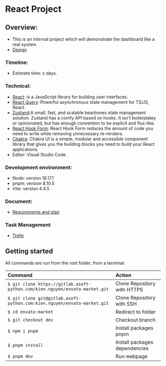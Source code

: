 # React Project

## Overview:

- This is an internal project which will demonstrate the dashboard like a real system.
- [Design](https://preview.themeforest.net/item/bankco-react-tailwind-admin-templates/full_screen_preview/47639153)

### Timeline:

- Estimate time: x days.

### Technical:

- [React](https://react.dev/learn): is a JavaScript library for building user interfaces.
- [React Query](https://tanstack.com/query/latest/): Powerful asynchronous state management for TS/JS, React.
- [Zustand](https://github.com/pmndrs/zustand):A small, fast, and scalable bearbones state management solution. Zustand has a comfy API based on hooks. It isn't boilerplatey or opinionated, but has enough convention to be explicit and flux-like.
- [React Hook Form](https://react-hook-form.com/): React Hook Form reduces the amount of code you need to write while removing unnecessary re-renders.
- [Chakra](https://chakra-ui.com/): Chakra UI is a simple, modular and accessible component library that gives you the building blocks you need to build your React applications.
- Editor: Visual Studio Code.

### Development environment:

- Node: version 18.17.1
- pnpm: version 8.10.5
- Vite: version 4.4.5

### Document:

- [Requirements and plan](https://docs.google.com/document/d/1ldS_HWBGAXGrlWht7vxZAVjFcJo5wu8SajiaIf1_xR8/edit)

### Task Management

- [Trello](https://trello.com/b/xo8WyIM1/envato-market-system)

## Getting started

All commands are run from the root folder, from a terminal:


| Command                                                                                 | Action                        |
| :-------------------------------------------------------------------------------------- | :---------------------------- |
| `$ git clone https://gitlab.asoft-python.com/kien.nguyen/envato-market.git`             | Clone Repository with HTTPS |
| `$ git clone git@gitlab.asoft-python.com:kien.nguyen/envato-market.git`                 | Clone Repository with SSH   |
| `$ cd envato-market`                                                                    | Redirect to folder            |
| `$ git checkout dev`                                                                    | Checkout branch             |
| `$ npm i pnpm`                                                                          | Install packages pnpm         |
| `$ pnpm install`                                                                        | Install packages dependencies |
| `$ pnpm dev`                                                                            | Run webpage                   |



